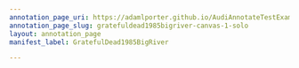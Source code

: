 ```yaml
---
annotation_page_uri: https://adamlporter.github.io/AudiAnnotateTestExample/annotations/gratefuldead1985bigriver-canvas-1-solo.json
annotation_page_slug: gratefuldead1985bigriver-canvas-1-solo
layout: annotation_page
manifest_label: GratefulDead1985BigRiver

---
```

